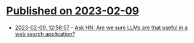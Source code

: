 # [Published on 2023-02-09](index.md)

* [2023-02-09, 12:58:57](https://news.ycombinator.com/item?id=34723275) - [Ask HN: Are we sure LLMs are that useful in a web search application?](https://news.ycombinator.com/item?id=34723275)
